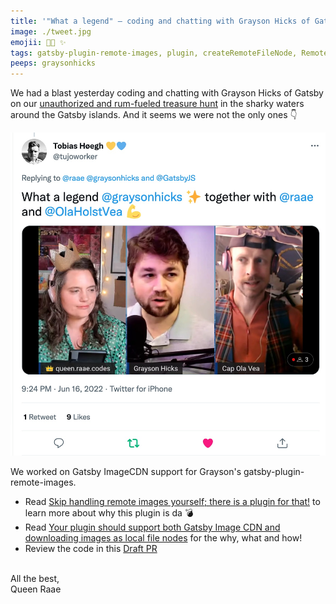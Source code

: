 ```yaml
---
title: '"What a legend" — coding and chatting with Grayson Hicks of Gatsby'
image: ./tweet.jpg
emojii: 🧑‍💻 ✨
tags: gatsby-plugin-remote-images, plugin, createRemoteFileNode, RemoteFile, image cdn
peeps: graysonhicks
---
```


We had a blast yesterday coding and chatting with Grayson Hicks of Gatsby on our [unauthorized and rum-fueled treasure hunt](https://youtu.be/2moLttHSLWc) in the sharky waters around the Gatsby islands. And it seems we were not the only ones 👇

[![What a legend @graysonhicks ✨ together with @raae and @OlaHolstVea 💪](./tweet.jpg)](https://twitter.com/tujoworker/status/1537516435907411968)

We worked on Gatsby ImageCDN support for Grayson's gatsby-plugin-remote-images.

- Read [Skip handling remote images yourself; there is a plugin for that!](/posts/2022-06-10-remote-image/) to learn more about why this plugin is da 💣
- Read [Your plugin should support both Gatsby Image CDN and downloading images as local file nodes](/posts/2022-05-20-image-modes/) for the why, what and how!
- Review the code in this [Draft PR](https://github.com/graysonhicks/gatsby-plugin-remote-images/pull/88)

&nbsp;  
All the best,  
Queen Raae
